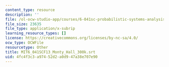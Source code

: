 ```yaml
---
content_type: resource
description: ''
file: /ol-ocw-studio-app/courses/6-041sc-probabilistic-systems-analysis-and-applied-probability-fall-2013/4fc4f3c3a97452d2a0d947a38e707e90_MIT6_041SCF13_Monty_Hall_300k.vtt
file_size: 23635
file_type: application/x-subrip
learning_resource_types: []
license: https://creativecommons.org/licenses/by-nc-sa/4.0/
ocw_type: OCWFile
resourcetype: Other
title: MIT6_041SCF13_Monty_Hall_300k.srt
uid: 4fc4f3c3-a974-52d2-a0d9-47a38e707e90
---
```

